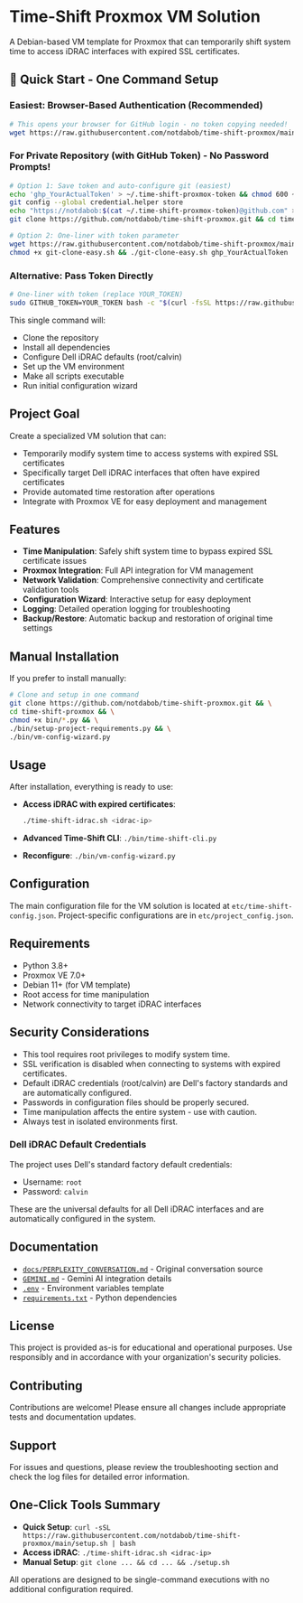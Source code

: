 # Time-Shift Proxmox VM Solution

A Debian-based VM template for Proxmox that can temporarily shift system time to access iDRAC interfaces with expired SSL certificates.

## 🚀 Quick Start - One Command Setup

### Easiest: Browser-Based Authentication (Recommended)

```bash
# This opens your browser for GitHub login - no token copying needed!
wget https://raw.githubusercontent.com/notdabob/time-shift-proxmox/main/browser-auth.sh && chmod +x browser-auth.sh && ./browser-auth.sh
```

### For Private Repository (with GitHub Token) - No Password Prompts!

```bash
# Option 1: Save token and auto-configure git (easiest)
echo 'ghp_YourActualToken' > ~/.time-shift-proxmox-token && chmod 600 ~/.time-shift-proxmox-token
git config --global credential.helper store
echo "https://notdabob:$(cat ~/.time-shift-proxmox-token)@github.com" > ~/.git-credentials
git clone https://github.com/notdabob/time-shift-proxmox.git && cd time-shift-proxmox && sudo ./setup.sh

# Option 2: One-liner with token parameter
wget https://raw.githubusercontent.com/notdabob/time-shift-proxmox/main/git-clone-easy.sh
chmod +x git-clone-easy.sh && ./git-clone-easy.sh ghp_YourActualToken
```

### Alternative: Pass Token Directly

```bash
# One-liner with token (replace YOUR_TOKEN)
sudo GITHUB_TOKEN=YOUR_TOKEN bash -c "$(curl -fsSL https://raw.githubusercontent.com/notdabob/time-shift-proxmox/main/quick-setup.sh)"
```

This single command will:

- Clone the repository
- Install all dependencies
- Configure Dell iDRAC defaults (root/calvin)
- Set up the VM environment
- Make all scripts executable
- Run initial configuration wizard

## Project Goal

Create a specialized VM solution that can:

- Temporarily modify system time to access systems with expired SSL certificates
- Specifically target Dell iDRAC interfaces that often have expired certificates
- Provide automated time restoration after operations
- Integrate with Proxmox VE for easy deployment and management

## Features

- **Time Manipulation**: Safely shift system time to bypass expired SSL certificate issues
- **Proxmox Integration**: Full API integration for VM management
- **Network Validation**: Comprehensive connectivity and certificate validation tools
- **Configuration Wizard**: Interactive setup for easy deployment
- **Logging**: Detailed operation logging for troubleshooting
- **Backup/Restore**: Automatic backup and restoration of original time settings

## Manual Installation

If you prefer to install manually:

```bash
# Clone and setup in one command
git clone https://github.com/notdabob/time-shift-proxmox.git && \
cd time-shift-proxmox && \
chmod +x bin/*.py && \
./bin/setup-project-requirements.py && \
./bin/vm-config-wizard.py
```

## Usage

After installation, everything is ready to use:

- **Access iDRAC with expired certificates**:

  ```bash
  ./time-shift-idrac.sh <idrac-ip>
  ```

- **Advanced Time-Shift CLI**: `./bin/time-shift-cli.py`
- **Reconfigure**: `./bin/vm-config-wizard.py`

## Configuration

The main configuration file for the VM solution is located at `etc/time-shift-config.json`.
Project-specific configurations are in `etc/project_config.json`.

## Requirements

- Python 3.8+
- Proxmox VE 7.0+
- Debian 11+ (for VM template)
- Root access for time manipulation
- Network connectivity to target iDRAC interfaces

## Security Considerations

- This tool requires root privileges to modify system time.
- SSL verification is disabled when connecting to systems with expired certificates.
- Default iDRAC credentials (root/calvin) are Dell's factory standards and are automatically configured.
- Passwords in configuration files should be properly secured.
- Time manipulation affects the entire system - use with caution.
- Always test in isolated environments first.

### Dell iDRAC Default Credentials
The project uses Dell's standard factory default credentials:
- Username: `root`
- Password: `calvin`

These are the universal defaults for all Dell iDRAC interfaces and are automatically configured in the system.

## Documentation

- [`docs/PERPLEXITY_CONVERSATION.md`](docs/PERPLEXITY_CONVERSATION.md) - Original conversation source
- [`GEMINI.md`](GEMINI.md) - Gemini AI integration details
- [`.env`](.env) - Environment variables template
- [`requirements.txt`](requirements.txt) - Python dependencies

## License

This project is provided as-is for educational and operational purposes. Use responsibly and in accordance with your organization's security policies.

## Contributing

Contributions are welcome! Please ensure all changes include appropriate tests and documentation updates.

## Support

For issues and questions, please review the troubleshooting section and check the log files for detailed error information.

## One-Click Tools Summary

- **Quick Setup**: `curl -sSL https://raw.githubusercontent.com/notdabob/time-shift-proxmox/main/setup.sh | bash`
- **Access iDRAC**: `./time-shift-idrac.sh <idrac-ip>`
- **Manual Setup**: `git clone ... && cd ... && ./setup.sh`

All operations are designed to be single-command executions with no additional configuration required.
